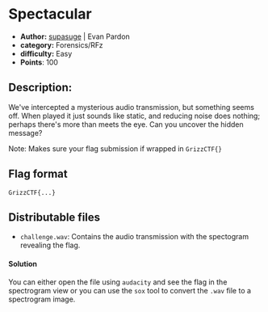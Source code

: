 # Spectacular
- **Author:** [supasuge](https://github.com/supasuge) | Evan Pardon
- **category:** Forensics/RFz
- **difficulty:** Easy
- **Points**: 100

## Description:

We've intercepted a mysterious audio transmission, but something seems off. When played it just sounds like static, and reducing noise does nothing; perhaps there's more than meets the eye. Can you uncover the hidden message?

Note: Makes sure your flag submission if wrapped in `GrizzCTF{}`

## Flag format

`GrizzCTF{...}`

## Distributable files
- `challenge.wav`: Contains the audio transmission with the spectogram revealing the flag.



#### Solution

You can either open the file using `audacity` and see the flag in the spectrogram view or you can use the `sox` tool to convert the `.wav` file to a spectrogram image.
